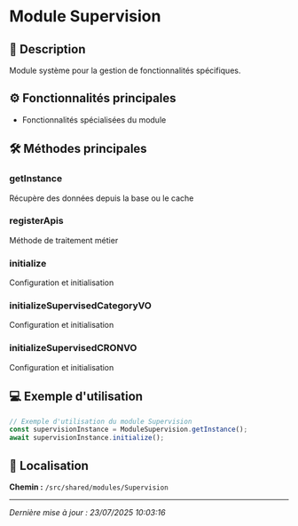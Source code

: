 # Module Supervision

## 📖 Description

Module système pour la gestion de fonctionnalités spécifiques.

## ⚙️ Fonctionnalités principales

- Fonctionnalités spécialisées du module



## 🛠️ Méthodes principales

### getInstance
Récupère des données depuis la base ou le cache

### registerApis
Méthode de traitement métier

### initialize
Configuration et initialisation

### initializeSupervisedCategoryVO
Configuration et initialisation

### initializeSupervisedCRONVO
Configuration et initialisation



## 💻 Exemple d'utilisation

```typescript
// Exemple d'utilisation du module Supervision
const supervisionInstance = ModuleSupervision.getInstance();
await supervisionInstance.initialize();
```

## 📍 Localisation

**Chemin :** `/src/shared/modules/Supervision`

---

*Dernière mise à jour : 23/07/2025 10:03:16*
